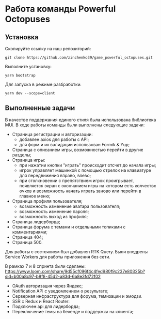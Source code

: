 # Работа команды Powerful Octopuses

## Установка 
Скопируйте ссылку на наш репозиторий:
```
git clone https://github.com/zinchenko39/game_powerful_octopuses.git
```
Выполните установку:
```
yarn bootstrap
```
Для запуска в режиме разбработки:
```
yarn dev --scope=client
```
## Выполненные задачи
В качестве поддержания единого стиля была использована библиотека MUI.
В ходе работы команды были выполнены следующие задачи:
- Страница регистрации и авторизации:
    - добавлен axios для работы с API;
    - для форм и их валидации использован Formik & Yup;
- Страница с описанием игры, возможностью перейти в другие разделы;
- Страница игры:
    - при нажатии кнопки "играть" происходит отсчет до начала игры;
    - игрок управляет машинкой с помощью стрелок на клавиатуре для передвижения вправо, влево;
    - при столкновении с препятствием игрок проигрывает, появляется экран с окончанием игры на котором есть колчество очков и возможность начать играть заново или перейти в главное меню;
- Страница профиля пользователя;
    - возможность изменение аватара пользователя;
    - возможность изменение пароля;
    - возможность выход из профиля;
- Страница лидерборда;
- Страница форума с темами и отдельными топиками с комментариями;
- Страница 404;
- Страница 500.

Для работы с состоянием был добавлен RTK Query. 
Были внедрены Service Workers для работы приложения без сети.


В рамках 7 и 8 спринта были сделаны:
https://www.loom.com/share/9d55cf096f4c4fed980f9c237e80325b?sid=b00a8c97-b8f8-45d2-a83d-6a8e3fd72f02
- OAuth авторизация через Яндекс;
- Notification API с уведомлением о результате;
- Серверная инфраструктура для форума, темизации и эмодзи.
- SSR с Redux и React Router:
- Подключен api для лидерборда;
- Переключение темы на бекенде и поддержка на клиента;